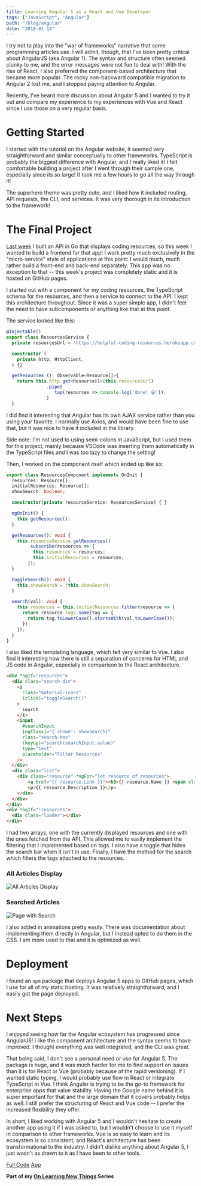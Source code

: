 ```yaml
---
title: Learning Angular 5 as a React and Vue Developer
tags: ["JavaScript", "Angular"]
path: "/blog/angular"
date: "2018-01-14"
---
```


I try not to play into the "war of frameworks" narrative that some programming articles use. I will admit, though, that I've been pretty critical about AngularJS (aka Angular 1). The syntax and structure often seemed clunky to me, and the error messages were not fun to deal with! With the rise of React, I also preferred the component-based architecture that became more popular. The rocky non-backward compatible migration to Angular 2 lost me, and I stopped paying attention to Angular.

Recently, I've heard more discussion about Angular 5 and I wanted to try it out and compare my experience to my experiences with Vue and React since I use those on a very regular basis.

# Getting Started
I started with the tutorial on the Angular website, it seemed very straightforward and similar conceptually to other frameworks. TypeScript is probably the biggest difference with Angular, and I really liked it! I felt comfortable building a project after I went through their sample one, especially since its so large! It took me a few hours to go all the way through it!

The superhero theme was pretty cute, and I liked how it included routing, API requests, the CLI, and services. It was very thorough in its introduction to the framework!

# The Final Project
[Last week](https://dev.to/aspittel/how-i-built-an-api-with-mux-go-postgresql-and-gorm-5ah8) I built an API in Go that displays coding resources, so this week I wanted to build a frontend for that app! I work pretty much exclusively in the "micro-service" style of applications at this point: I would much, much rather build a front-end and back-end separately. This app was no exception to that -- this week's project was completely static and it is hosted on GitHub pages.

I started out with a component for my coding resources, the TypeScript schema for the resources, and then a service to connect to the API. I kept this architecture throughout. Since it was a super simple app, I didn't feel the need to have subcomponents or anything like that at this point.

The service looked like this: 
```ts
@Injectable()
export class ResourcesService {
  private resourcesUrl = 'https://helpful-coding-resources.herokuapp.com/resources';

  constructor (
    private http: HttpClient,
  ) {}

  getResources (): Observable<Resource[]>{
    return this.http.get<Resource[]>(this.resourcesUrl)
               .pipe(
                  tap(resources => console.log('done! 😀'));
               )
  }

```
I did find it interesting that Angular has its own AJAX service rather than you using your favorite. I normally use Axios, and would have been fine to use that, but it was nice to have it included in the library.

Side note: I'm not used to using semi-colons in JavaScript, but I used them for this project, mainly because VSCode was inserting them automatically in the TypeScript files and I was too lazy to change the setting! 

Then, I worked on the component itself which ended up like so:

```ts
export class ResourcesComponent implements OnInit {
  resources: Resource[];
  initialResources: Resource[];
  showSearch: boolean;

  constructor(private resourceService: ResourcesService) { }

  ngOnInit() {
    this.getResources();
  }

  getResources(): void {
    this.resourceService.getResources()
        .subscribe(resources => {
          this.resources = resources;
          this.initialResources = resources;
        });
  }

  toggleSearch(): void {
    this.showSearch = !this.showSearch;
  }

  search(val): void {
    this.resources = this.initialResources.filter(resource => {
      return resource.Tags.some(tag => {
        return tag.toLowerCase().startsWith(val.toLowerCase());
      });
    });
  }
}

```

I also liked the templating language, which felt very similar to Vue. I also find it interesting how there is still a separation of concerns for HTML and JS code in Angular, especially in comparison to the React architecture.

```html
<div *ngIf="resources">
  <div class="search-div">
    <i
      class="material-icons"
      (click)="toggleSearch()"
    >
      search
    </i>
    <input
      #searchInput
      [ngClass]="{'shown': showSearch}"
      class="search-box"
      (keyup)="search(searchInput.value)"
      type="text"
      placeholder="Filter Resources"
    />
  </div>
  <div class="list">
    <div class="resource" *ngFor="let resource of resources">
        <a href="{{ resource.Link }}"><h3>{{ resource.Name }} <span class="author">{{ resource.Author }}</span></h3></a>
        <p>{{ resource.Description }}</p>
    </div>
  </div>
</div>
<div *ngIf="!resources">
  <div class="loader"></div>
</div>
```

I had two arrays, one with the currently displayed resources and one with the ones fetched from the API. This allowed me to easily implement the filtering that I implemented based on tags. I also have a toggle that hides the search bar when it isn't in use. Finally, I have the method for the search which filters the tags attached to the resources. 

### All Articles Display
![All Articles Display](https://thepracticaldev.s3.amazonaws.com/i/wbys08e8eh1ft3u085bs.png)

### Searched Articles
![Page with Search](https://thepracticaldev.s3.amazonaws.com/i/4zy9grpahskujvo29bfb.png)

I also added in animations pretty easily. There was documentation about implementing them directly in Angular, but I instead opted to do them in the CSS. I am more used to that and it is optimized as well.

# Deployment
I found an `npm` package that deploys Angular 5 apps to GitHub pages, which I use for all of my static hosting. It was relatively straightforward, and I easily got the page deployed.

# Next Steps
I enjoyed seeing how far the Angular ecosystem has progressed since AngularJS! I like the component architecture and the syntax seems to have improved. I thought everything was well integrated, and the CLI was great.

That being said, I don't see a personal need or use for Angular 5. The package is huge, and it was much harder for me to find support on issues than it is for React or Vue (probably because of the rapid versioning). If I wanted static typing, I would probably use flow in React or integrate TypeScript in Vue. I think Angular is trying to be the go-to framework for enterprise apps that value stability. Having the Google name behind it is super important for that and the large domain that it covers probably helps as well. I still prefer the structuring of React and Vue code -- I prefer the increased flexibility they offer.

In short, I liked working with Angular 5 and I wouldn't hesitate to create another app using it if I was asked to, but I wouldn't choose to use it myself in comparison to other frameworks. Vue is so easy to learn and its ecosystem is so consistent, and React's architecture has been transformational to the industry. I didn't dislike anything about Angular 5, I just wasn't as drawn to it as I have been to other tools.

[Full Code](https://github.com/aspittel/helpful-coding-resources/)
[App](https://www.alispit.tel/helpful-coding-resources/)

**Part of my [On Learning New Things](https://medium.com/on-learning-new-things/learning-new-things-f4db7f16724) Series**
